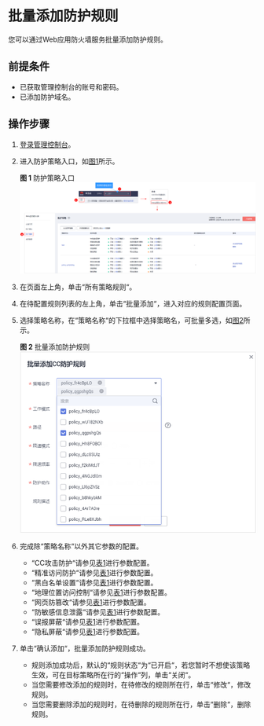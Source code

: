 # 批量添加防护规则<a name="waf_01_0061"></a>

您可以通过Web应用防火墙服务批量添加防护规则。

## 前提条件<a name="section1084284643216"></a>

-   已获取管理控制台的账号和密码。
-   已添加防护域名。

## 操作步骤<a name="section1837918913347"></a>

1.  [登录管理控制台](https://console.huaweicloud.com/?locale=zh-cn)。
2.  进入防护策略入口，如[图1](#waf_01_0074_fig4185340104311)所示。

    **图 1**  防护策略入口<a name="waf_01_0074_fig4185340104311"></a>  
    ![](figures/防护策略入口.png "防护策略入口")

3.  在页面左上角，单击“所有策略规则“。
4.  在待配置规则列表的左上角，单击“批量添加“，进入对应的规则配置页面。
5.  选择策略名称，在“策略名称“的下拉框中选择策略名，可批量多选，如[图2](#fig196561326114814)所示。

    **图 2**  批量添加防护规则<a name="fig196561326114814"></a>  
    ![](figures/批量添加防护规则.png "批量添加防护规则")

6.  完成除“策略名称“以外其它参数的配置。
    -   “CC攻击防护“请参见[表1](配置CC攻击防护规则.md#table1173915209149)进行参数配置。
    -   “精准访问防护“请参见[表1](配置精准访问防护规则.md#table2299936310457)进行参数配置。
    -   “黑白名单设置“请参见[表1](配置黑白名单规则.md#table147241231818)进行参数配置。
    -   “地理位置访问控制“请参见[表1](配置地理位置访问控制规则.md#table4696626918715)进行参数配置。
    -   “网页防篡改“请参见[表1](配置网页防篡改规则.md#table2046816299203)进行参数配置。
    -   “防敏感信息泄露“请参见[表1](配置防敏感信息泄露规则.md#table242612276178)进行参数配置。
    -   “误报屏蔽“请参见[表1](配置误报屏蔽规则.md#table15761232696)进行参数配置。
    -   “隐私屏蔽“请参见[表1](配置隐私屏蔽规则.md#table4696626918715)进行参数配置。

7.  单击“确认添加“，批量添加防护规则成功。
    -   规则添加成功后，默认的“规则状态“为“已开启“，若您暂时不想使该策略生效，可在目标策略所在行的“操作“列，单击“关闭“。
    -   当您需要修改添加的规则时，在待修改的规则所在行，单击“修改“，修改规则。
    -   当您需要删除添加的规则时，在待删除的规则所在行，单击“删除“，删除规则。



